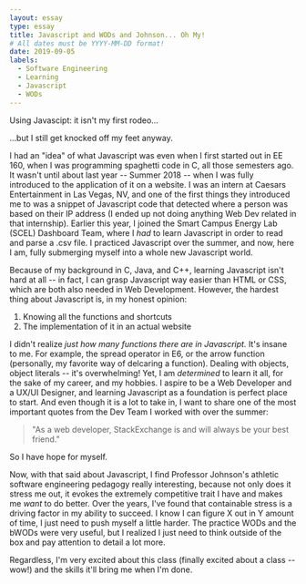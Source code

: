 ```yaml
---
layout: essay
type: essay
title: Javascript and WODs and Johnson... Oh My!
# All dates must be YYYY-MM-DD format!
date: 2019-09-05
labels:
  - Software Engineering
  - Learning
  - Javascript
  - WODs
---
```


Using Javascipt: it isn't my first rodeo... 

...but I still get knocked off my feet anyway. 

I had an "idea" of what Javascript was even when I first started out in EE 160, when I was programming spaghetti code in C, 
all those semesters ago. It wasn't until about last year -- Summer 2018 -- when I was fully introduced to the application 
of it on a website. I was an intern at Caesars Entertainment in Las Vegas, NV, and one of the first things they introduced 
me to was a snippet of Javascript code that detected where a person was based on their IP address (I ended up not doing 
anything Web Dev related in that internship). Earlier this year, I joined the Smart Campus Energy Lab (SCEL) Dashboard Team,
where I <i>had</i> to learn Javascript in order to read and parse a .csv file. I practiced Javascript over the summer, and 
now, here I am, fully submerging myself into a whole new Javascript world. 

Because of my background in C, Java, and C++, learning Javascript isn't hard at all -- in fact, I can grasp Javascript way 
easier than HTML or CSS, which are both also needed in Web Development. However, the hardest thing about Javascript is, in 
my honest opinion: 

  <ol>
  <li> Knowing all the functions and shortcuts </li>
    <li> The implementation of it in an actual website</li>
  </ol> 
 
I didn't realize <i>just how many functions there are in Javascript.</i> It's insane to me. For example, the spread operator
in E6, or the arrow function (personally, my favorite way of delcaring a function). Dealing with objects, object literals --
it's overwhelming! Yet, I am <i>determined</i> to learn it all, for the sake of my career, and my hobbies. I aspire to be a 
Web Developer and a UX/UI Designer, and learning Javascript as a foundation is perfect place to start. And even though it is
a lot to take in, I want to share one of the most important quotes from the Dev Team I worked with over the summer: 

  <blockquote>
    "As a web developer, StackExchange is and will always be your best friend."
  </blockquote>
  
So I have hope for myself. 
 
Now, with that said about Javascript, I find Professor Johnson's athletic software engineering pedagogy really interesting, 
because not only does it stress me out, it evokes the extremely competitive trait I have and makes me <i>want</i> to do better.
Over the years, I've found that containable stress is a driving factor in my ability to succeed. I know I can figure X out in
Y amount of time, I just need to push myself a little harder. The practice WODs and the bWODs were very useful, but I realized 
I just need to think outside of the box and pay attention to detail a lot more. 

Regardless, I'm very excited about this class (finally excited about a class --wow!) and the skills it'll bring me when I'm done.
 
 
